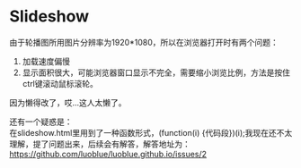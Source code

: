 # Slideshow
由于轮播图所用图片分辨率为1920\*1080，所以在浏览器打开时有两个问题：
1. 加载速度偏慢
2. 显示面积很大，可能浏览器窗口显示不完全，需要缩小浏览比例，方法是按住ctrl键滚动鼠标滚轮。

因为懒得改了，哎...这人太懒了。

还有一个疑惑是：
<br />在slideshow.html里用到了一种函数形式，(function(i) {代码段})(i);我现在还不太理解，提了问题出来，后续会有解答，解答地址为：https://github.com/luoblue/luoblue.github.io/issues/2
